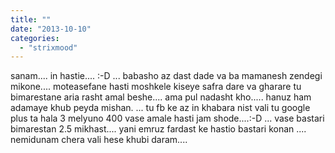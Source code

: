 ```yaml
---
title: ""
date: "2013-10-10"
categories: 
  - "strixmood"
---
```


sanam.... in hastie.... :-D ... babasho az dast dade va ba mamanesh zendegi mikone.... moteasefane hasti moshkele kiseye safra dare va gharare tu bimarestane aria rasht amal beshe.... ama pul nadasht kho..... hanuz ham adamaye khub peyda mishan. ... tu fb ke az in khabara nist vali tu google plus ta hala 3 melyuno 400 vase amale hasti jam shode....:-D ... vase bastari bimarestan 2.5 mikhast.... yani emruz fardast ke hastio bastari konan .... nemidunam chera vali hese khubi daram....
